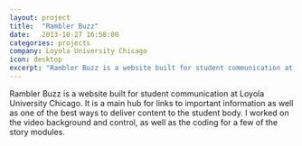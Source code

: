 ```yaml
---
layout: project
title:  "Rambler Buzz"
date:   2013-10-27 16:58:00
categories: projects
company: Loyola University Chicago
icon: desktop
excerpt: "Rambler Buzz is a website built for student communication at Loyola University Chicago. It is a main hub for links to important information as well as one of the best ways to deliver content to the student body. I worked on the video background and control, as well as the coding for a few of the story modules."
---
```


Rambler Buzz is a website built for student communication at Loyola University Chicago. It is a main hub for links to important information as well as one of the best ways to deliver content to the student body. I worked on the video background and control, as well as the coding for a few of the story modules.